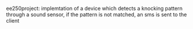 ee250project: 
implemtation of a device which detects a knocking pattern through a sound sensor, if the pattern is not matched, an sms is sent to the client
